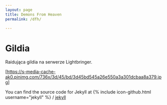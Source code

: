 ```yaml
---
layout: page
title: Demons From Heaven
permalink: /dfh/

---
```



# Gildia
Raidująca gildia na serwerze Lightbringer.

[https://s-media-cache-ak0.pinimg.com/736x/3d/45/bd/3d45bd545a26e550a3a301dcbaa8a379.jpg]


You can find the source code for Jekyll at
{% include icon-github.html username="jekyll" %} /
[jekyll](https://github.com/jekyll/jekyll)
